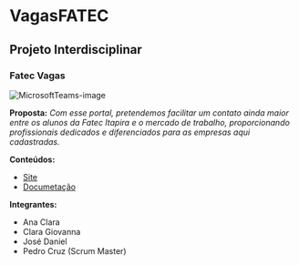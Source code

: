 # VagasFATEC
## Projeto Interdisciplinar

### Fatec Vagas

![MicrosoftTeams-image](https://user-images.githubusercontent.com/105252525/174690303-e376091c-b3ca-4b3c-b8d9-7e7321d4b234.png)

**Proposta:** *Com esse portal, pretendemos facilitar um contato ainda maior entre os alunos da Fatec Itapira e o mercado de trabalho, proporcionando profissionais dedicados e diferenciados para as empresas aqui cadastradas.*

**Conteúdos:**
 - [Site](https://github.com/pedrocruzz/VagasFATEC/tree/main/root)
 - [Documetação]()

**Integrantes:**
 - Ana Clara 
 - Clara Giovanna
 - José Daniel
 - Pedro Cruz (Scrum Master)
